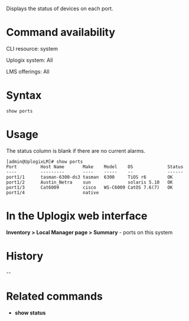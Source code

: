 <!-- 5.4 -->

Displays the status of devices on each port.

# Command availability 

CLI resource: system

Uplogix system: All

LMS offerings: All

# Syntax 

```
show ports
```

# Usage 

The status column is blank if there are no current alarms.
```
[admin@UplogixLM]# show ports
Port         Host Name       Make    Model    OS             Status
----         ---------       ----    -----    --             ------
port1/1      tasman-6300-ds3 tasman  6300     TiOS r6        OK
port1/2      Austin_Netra    sun              solaris 5.10   OK
port1/3      Cat6009         cisco   WS-C6009 CatOS 7.6(7)   OK
port1/4                      native   
```

# In the Uplogix web interface

**Inventory > Local Manager page > Summary** - ports on this system

# History 
--

# Related commands 

- **show status**
